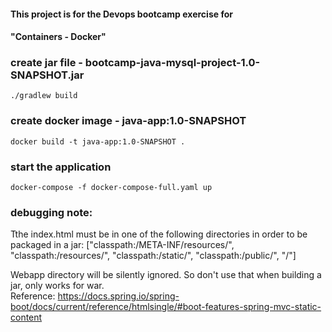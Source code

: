 #### This project is for the Devops bootcamp exercise for 
#### "Containers - Docker" 


### create jar file - bootcamp-java-mysql-project-1.0-SNAPSHOT.jar

    ./gradlew build

### create docker image - java-app:1.0-SNAPSHOT

    docker build -t java-app:1.0-SNAPSHOT .

### start the application

    docker-compose -f docker-compose-full.yaml up

### debugging note:
Tthe index.html must be in one of the following directories in order to be packaged in a jar:
    ["classpath:/META-INF/resources/", "classpath:/resources/", "classpath:/static/", "classpath:/public/", "/"]    

Webapp directory will be silently ignored. So don't use that when building a jar, only works for war.      
Reference: https://docs.spring.io/spring-boot/docs/current/reference/htmlsingle/#boot-features-spring-mvc-static-content